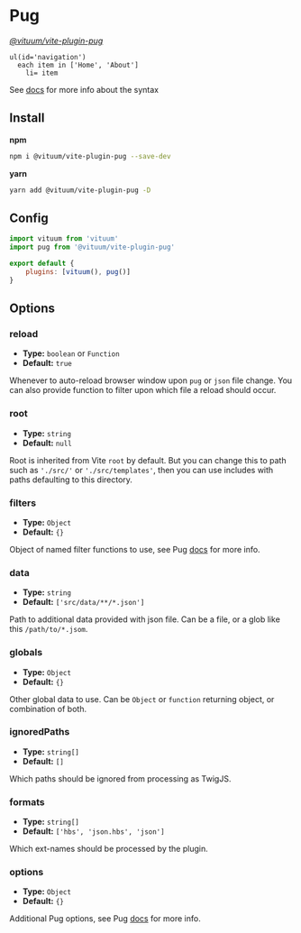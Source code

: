 # Pug
_[@vituum/vite-plugin-pug](https://github.com/vituum/vite-plugin-pug)_

```pug
ul(id='navigation')
  each item in ['Home', 'About']
    li= item
```

See [docs](https://pugjs.org) for more info about the syntax

## Install
**npm**
```bash
npm i @vituum/vite-plugin-pug --save-dev
```
**yarn**
```bash
yarn add @vituum/vite-plugin-pug -D
```

## Config
```javascript
import vituum from 'vituum'
import pug from '@vituum/vite-plugin-pug'

export default {
    plugins: [vituum(), pug()]
}
```

## Options

### reload
- **Type:** `boolean` or `Function`
- **Default:** `true`

Whenever to auto-reload browser window upon `pug` or `json` file change. You can also provide function to filter upon which file a reload should occur.

### root
- **Type:** `string`
- **Default:** `null`

Root is inherited from Vite `root` by default. But you can change this to path such as `'./src/'` or `'./src/templates'`, then you can use includes with paths defaulting to this directory.

### filters
- **Type:** `Object`
- **Default:** `{}`

Object of named filter functions to use, see Pug [docs](https://pugjs.org/language/filters.html#custom-filters) for more info.

### data
- **Type:** `string`
- **Default:** `['src/data/**/*.json']`

Path to additional data provided with json file. Can be a file, or a glob like this `/path/to/*.jsom`.

### globals
- **Type:** `Object`
- **Default:** `{}`

Other global data to use. Can be `Object` or `function` returning object, or combination of both.

### ignoredPaths
- **Type:** `string[]`
- **Default:** `[]`

Which paths should be ignored from processing as TwigJS.

### formats
- **Type:** `string[]`
- **Default:** `['hbs', 'json.hbs', 'json']`

Which ext-names should be processed by the plugin.

### options
- **Type:** `Object`
- **Default:** `{}`

Additional Pug options, see Pug [docs](https://pugjs.org/api/reference.html) for more info.
